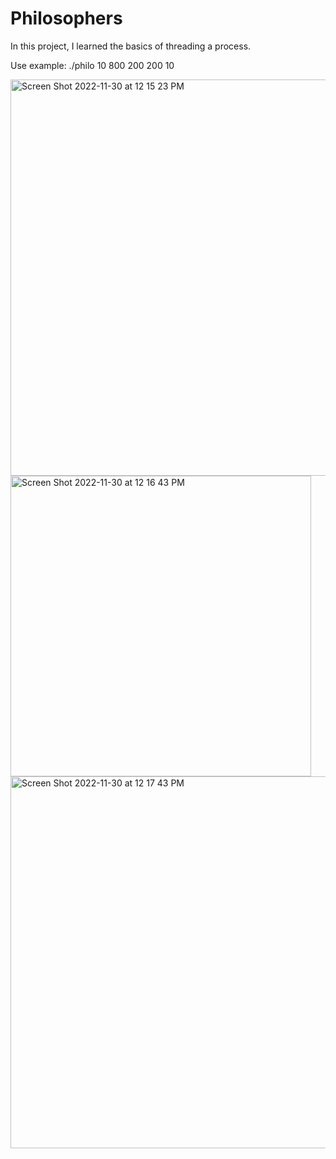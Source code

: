 # Philosophers

In this project, I learned the basics of threading a process.

Use example: ./philo 10 800 200 200 10

<img width="634" alt="Screen Shot 2022-11-30 at 12 15 23 PM" src="https://user-images.githubusercontent.com/84401898/204782203-ad30ce2c-cc5b-475b-8a23-edcc69bc837b.png">

<img width="481" alt="Screen Shot 2022-11-30 at 12 16 43 PM" src="https://user-images.githubusercontent.com/84401898/204782478-3582272c-9e26-4eb0-8986-8945cc3865de.png">

<img width="595" alt="Screen Shot 2022-11-30 at 12 17 43 PM" src="https://user-images.githubusercontent.com/84401898/204782663-db890790-fd9a-4973-b2a8-6dd1dbbd0482.png">
